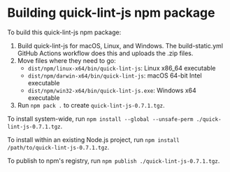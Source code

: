 # Building quick-lint-js npm package

To build this quick-lint-js npm package:

1. Build quick-lint-js for macOS, Linux, and Windows. The build-static.yml GitHub
   Actions workflow does this and uploads the .zip files.
2. Move files where they need to go:
   * `dist/npm/linux-x64/bin/quick-lint-js`: Linux x86_64 executable
   * `dist/npm/darwin-x64/bin/quick-lint-js`: macOS 64-bit Intel executable
   * `dist/npm/win32-x64/bin/quick-lint-js.exe`: Windows x64 executable
3. Run `npm pack .` to create `quick-lint-js-0.7.1.tgz`.

To install system-wide, run
`npm install --global --unsafe-perm ./quick-lint-js-0.7.1.tgz`.

To install within an existing Node.js project, run
`npm install /path/to/quick-lint-js-0.7.1.tgz`.

To publish to npm's registry, run `npm publish ./quick-lint-js-0.7.1.tgz`.
